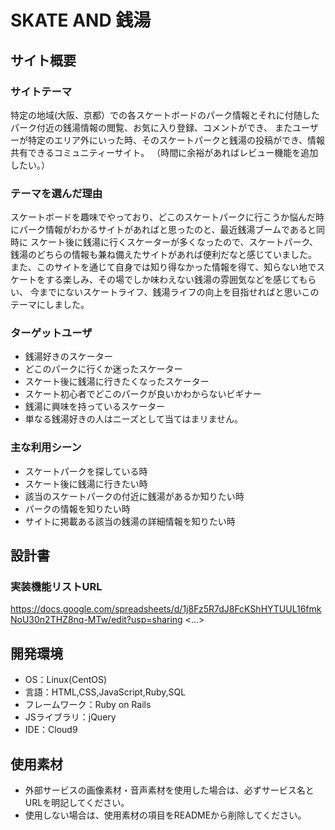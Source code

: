 # SKATE AND 銭湯
## サイト概要
### サイトテーマ
特定の地域(大阪、京都）での各スケートボードのパーク情報とそれに付随したパーク付近の銭湯情報の閲覧、お気に入り登録、コメントができ、
またユーザーが特定のエリア外にいった時、そのスケートパークと銭湯の投稿ができ、情報共有できるコミュニティーサイト。
（時間に余裕があればレビュー機能を追加したい。）

### テーマを選んだ理由
スケートボードを趣味でやっており、どこのスケートパークに行こうか悩んだ時にパーク情報がわかるサイトがあればと思ったのと、最近銭湯ブームであると同時に
スケート後に銭湯に行くスケーターが多くなったので、スケートパーク、銭湯のどちらの情報も兼ね備えたサイトがあれば便利だなと感じていました。
また、このサイトを通じて自身では知り得なかった情報を得て、知らない地でスケートをする楽しみ、その場でしか味わえない銭湯の雰囲気などを感じてもらい、
今までにないスケートライフ、銭湯ライフの向上を目指せればと思いこのテーマにしました。

### ターゲットユーザ
- 銭湯好きのスケーター
- どこのパークに行くか迷ったスケーター
- スケート後に銭湯に行きたくなったスケーター
- スケート初心者でどこのパークが良いかわからないビギナー
- 銭湯に興味を持っているスケーター
- 単なる銭湯好きの人はニーズとして当てはまリません。

### 主な利用シーン
- スケートパークを探している時
- スケート後に銭湯に行きたい時
- 該当のスケートパークの付近に銭湯があるか知りたい時
- パークの情報を知りたい時
- サイトに掲載ある該当の銭湯の詳細情報を知りたい時


## 設計書
### 実装機能リストURL
https://docs.google.com/spreadsheets/d/1j8Fz5R7dJ8FcKShHYTUUL16fmkNoU30n2THZ8nq-MTw/edit?usp=sharing
<...>

## 開発環境
- OS：Linux(CentOS)
- 言語：HTML,CSS,JavaScript,Ruby,SQL
- フレームワーク：Ruby on Rails
- JSライブラリ：jQuery
- IDE：Cloud9

## 使用素材
- 外部サービスの画像素材・音声素材を使用した場合は、必ずサービス名とURLを明記してください。
- 使用しない場合は、使用素材の項目をREADMEから削除してください。